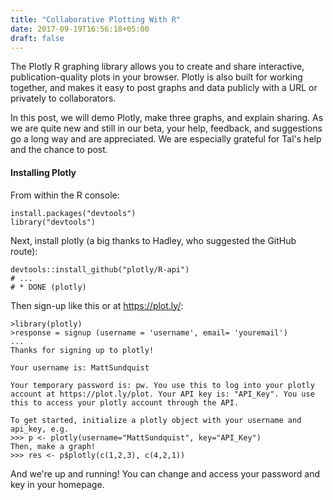 ```yaml
---
title: "Collaborative Plotting With R"
date: 2017-09-19T16:56:18+05:00
draft: false
---
```


The Plotly R graphing library  allows you to create and share interactive, publication-quality plots in your browser. Plotly is also built for working together, and makes it easy to post graphs and data publicly with a URL or privately to collaborators.

In this post, we will demo Plotly, make three graphs, and explain sharing. As we are quite new and still in our beta, your help, feedback, and suggestions go a long way and are appreciated. We are especially grateful for Tal's help and the chance to post.

#### Installing Plotly

From within the R console:

```
install.packages("devtools")
library("devtools")
```

Next, install plotly (a big thanks to Hadley, who suggested the GitHub route):

```
devtools::install_github("plotly/R-api")
# ...
# * DONE (plotly)
```

Then sign-up like this or at https://plot.ly/:

```
>library(plotly)
>response = signup (username = 'username', email= 'youremail')
...
Thanks for signing up to plotly! 
 
Your username is: MattSundquist
 
Your temporary password is: pw. You use this to log into your plotly account at https://plot.ly/plot. Your API key is: "API_Key". You use this to access your plotly account through the API.
 
To get started, initialize a plotly object with your username and api_key, e.g. 
>>> p <- plotly(username="MattSundquist", key="API_Key")
Then, make a graph!
>>> res <- p$plotly(c(1,2,3), c(4,2,1))
```

And we're up and running! You can change and access your password and key in your homepage.